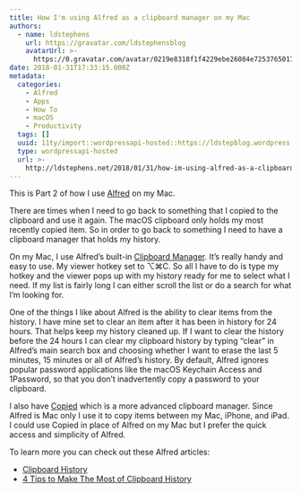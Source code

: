 ```yaml
---
title: How I'm using Alfred as a clipboard manager on my Mac
authors:
  - name: ldstephens
    url: https://gravatar.com/ldstephensblog
    avatarUrl: >-
      https://0.gravatar.com/avatar/0219e8318f1f4229ebe26084e7253765017f43ca0c631be37dc6d0b8ad6e40a4?s=96&d=identicon&r=G
date: 2018-01-31T17:33:15.000Z
metadata:
  categories:
    - Alfred
    - Apps
    - How To
    - macOS
    - Productivity
  tags: []
  uuid: 11ty/import::wordpressapi-hosted::https://ldstepblog.wordpress.com/?p=1323
  type: wordpressapi-hosted
  url: >-
    http://ldstephens.net/2018/01/31/how-im-using-alfred-as-a-clipboard-manager-on-my-mac/
---
```


This is Part 2 of how I use [Alfred](https://www.alfredapp.com/) on my Mac.

There are times when I need to go back to something that I copied to the clipboard and use it again. The macOS clipboard only holds my most recently copied item. So in order to go back to something I need to have a clipboard manager that holds my history.

On my Mac, I use Alfred’s built-in [Clipboard Manager](https://www.alfredapp.com/help/features/clipboard/). It’s really handy and easy to use. My viewer hotkey set to ⌥⌘C. So all I have to do is type my hotkey and the viewer pops up with my history ready for me to select what I need. If my list is fairly long I can either scroll the list or do a search for what I’m looking for.

One of the things I like about Alfred is the ability to clear items from the history. I have mine set to clear an item after it has been in history for 24 hours. That helps keep my history cleaned up. If I want to clear the history before the 24 hours I can clear my clipboard history by typing “clear” in Alfred’s main search box and choosing whether I want to erase the last 5 minutes, 15 minutes or all of Alfred’s history. By default, Alfred ignores popular password applications like the macOS Keychain Access and 1Password, so that you don’t inadvertently copy a password to your clipboard.

I also have [Copied](https://itunes.apple.com/us/app/copied-copy-paste-everywhere/id1026349850?mt=12&uo=4&at=1000lude) which is a more advanced clipboard manager. Since Alfred is Mac only I use it to copy items between my Mac, iPhone, and iPad. I could use Copied in place of Alfred on my Mac but I prefer the quick access and simplicity of Alfred.

To learn more you can check out these Alfred articles:

- [Clipboard History](https://www.alfredapp.com/help/features/clipboard/)
- [4 Tips to Make The Most of Clipboard History](https://www.alfredapp.com/blog/tips-and-tricks/4-tips-to-make-the-most-of-clipboard-history/)
